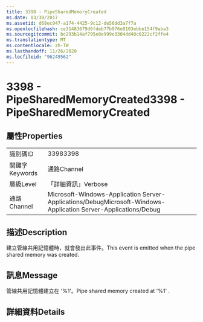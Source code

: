 ```yaml
---
title: 3398 - PipeSharedMemoryCreated
ms.date: 03/30/2017
ms.assetid: d68ec947-a174-4425-9c12-de56dd3a7f7a
ms.openlocfilehash: ce31483679d6fdeb77b976e8103ebbe154f9aba3
ms.sourcegitcommit: bc293b14af795e0e999e3304dd40c0222cf2ffe4
ms.translationtype: MT
ms.contentlocale: zh-TW
ms.lasthandoff: 11/26/2020
ms.locfileid: "96249562"
---
```

# <a name="3398---pipesharedmemorycreated"></a><span data-ttu-id="4ce92-102">3398 - PipeSharedMemoryCreated</span><span class="sxs-lookup"><span data-stu-id="4ce92-102">3398 - PipeSharedMemoryCreated</span></span>

## <a name="properties"></a><span data-ttu-id="4ce92-103">屬性</span><span class="sxs-lookup"><span data-stu-id="4ce92-103">Properties</span></span>  
  
|||  
|-|-|  
|<span data-ttu-id="4ce92-104">識別碼</span><span class="sxs-lookup"><span data-stu-id="4ce92-104">ID</span></span>|<span data-ttu-id="4ce92-105">3398</span><span class="sxs-lookup"><span data-stu-id="4ce92-105">3398</span></span>|  
|<span data-ttu-id="4ce92-106">關鍵字</span><span class="sxs-lookup"><span data-stu-id="4ce92-106">Keywords</span></span>|<span data-ttu-id="4ce92-107">通路</span><span class="sxs-lookup"><span data-stu-id="4ce92-107">Channel</span></span>|  
|<span data-ttu-id="4ce92-108">層級</span><span class="sxs-lookup"><span data-stu-id="4ce92-108">Level</span></span>|<span data-ttu-id="4ce92-109">「詳細資訊」</span><span class="sxs-lookup"><span data-stu-id="4ce92-109">Verbose</span></span>|  
|<span data-ttu-id="4ce92-110">通路</span><span class="sxs-lookup"><span data-stu-id="4ce92-110">Channel</span></span>|<span data-ttu-id="4ce92-111">Microsoft-Windows-Application Server-Applications/Debug</span><span class="sxs-lookup"><span data-stu-id="4ce92-111">Microsoft-Windows-Application Server-Applications/Debug</span></span>|  
  
## <a name="description"></a><span data-ttu-id="4ce92-112">描述</span><span class="sxs-lookup"><span data-stu-id="4ce92-112">Description</span></span>  

 <span data-ttu-id="4ce92-113">建立管線共用記憶體時，就會發出此事件。</span><span class="sxs-lookup"><span data-stu-id="4ce92-113">This event is emitted when the pipe shared memory was created.</span></span>  
  
## <a name="message"></a><span data-ttu-id="4ce92-114">訊息</span><span class="sxs-lookup"><span data-stu-id="4ce92-114">Message</span></span>  

 <span data-ttu-id="4ce92-115">管線共用記憶體建立在 '%1'。</span><span class="sxs-lookup"><span data-stu-id="4ce92-115">Pipe shared memory created at '%1' .</span></span>  
  
## <a name="details"></a><span data-ttu-id="4ce92-116">詳細資料</span><span class="sxs-lookup"><span data-stu-id="4ce92-116">Details</span></span>
